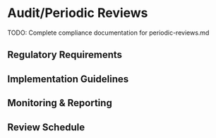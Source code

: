 # Audit/Periodic Reviews

TODO: Complete compliance documentation for periodic-reviews.md

## Regulatory Requirements

## Implementation Guidelines

## Monitoring & Reporting

## Review Schedule
